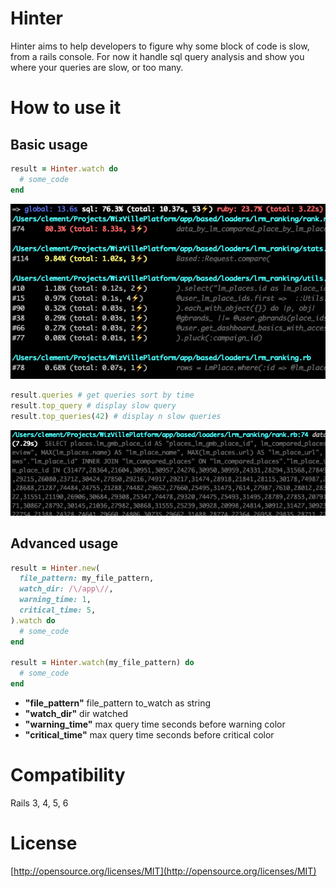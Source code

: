 # Hinter

Hinter aims to help developers to figure why some block of code is slow, from a rails console. 
For now it handle sql query analysis and show you where your queries are slow, or too many.

# How to use it

## Basic usage

```ruby
result = Hinter.watch do
  # some_code
end
```

![example](/assets/example.png)

```ruby
result.queries # get queries sort by time
result.top_query # display slow query
result.top_queries(42) # display n slow queries
```

![top_query](/assets/top_query.png)

## Advanced usage

```ruby
result = Hinter.new(
  file_pattern: my_file_pattern,
  watch_dir: /\/app\//,
  warning_time: 1,
  critical_time: 5,
).watch do
  # some_code
end

result = Hinter.watch(my_file_pattern) do
  # some_code
end
```

- **"file_pattern"** file_pattern to\_watch as string
- **"watch_dir"** dir watched
- **"warning_time"** max query time seconds before warning color
- **"critical_time"** max query time seconds before critical color

# Compatibility

Rails 3, 4, 5, 6

# License

[http://opensource.org/licenses/MIT](http://opensource.org/licenses/MIT)